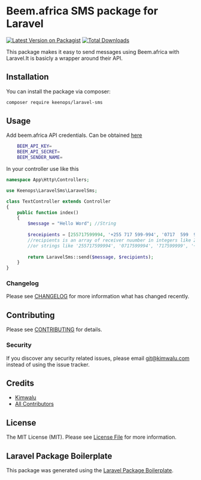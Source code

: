 # Beem.africa SMS package for Laravel

[![Latest Version on Packagist](https://img.shields.io/packagist/v/keenops/laravel-sms.svg?style=flat-square)](https://packagist.org/packages/keenops/laravel-sms)
[![Total Downloads](https://img.shields.io/packagist/dt/keenops/laravel-sms.svg?style=flat-square)](https://packagist.org/packages/keenops/laravel-sms)

This package makes it easy to send messages using Beem.africa with Laravel.It  is basicly a wrapper around their API. 

## Installation

You can install the package via composer:

```bash
composer require keenops/laravel-sms
```

## Usage

Add beem.africa API credentials. Can be obtained [here](https://beem.africa/beem-api/)

```bash
    BEEM_API_KEY=
    BEEM_API_SECRET=
    BEEM_SENDER_NAME=
```

In your controller use like this

```php
namespace App\Http\Controllers;

use Keenops\LaravelSms\LaravelSms;

class TextController extends Controller
{
    public function index()
    {
        $message = "Hello Word"; //String
        
        $receipients = [255717599994, '+255 717 599-994', '0717  599  994']; 
        //recipients is an array of receiver nuumber in integers like 255717599994, and 717599994 
        //or strings like '255717599994', '0717599994', '717599999', '+255-717-599-994', and '0717 599 994',
        
        return LaravelSms::send($message, $recipients);
    }
}
```

### Changelog

Please see [CHANGELOG](CHANGELOG.md) for more information what has changed recently.

## Contributing

Please see [CONTRIBUTING](CONTRIBUTING.md) for details.

### Security

If you discover any security related issues, please email git@kimwalu.com instead of using the issue tracker.

## Credits

-   [Kimwalu](https://kimwalu.com)
-   [All Contributors](../../contributors)

## License

The MIT License (MIT). Please see [License File](LICENSE.md) for more information.

## Laravel Package Boilerplate

This package was generated using the [Laravel Package Boilerplate](https://laravelpackageboilerplate.com).
